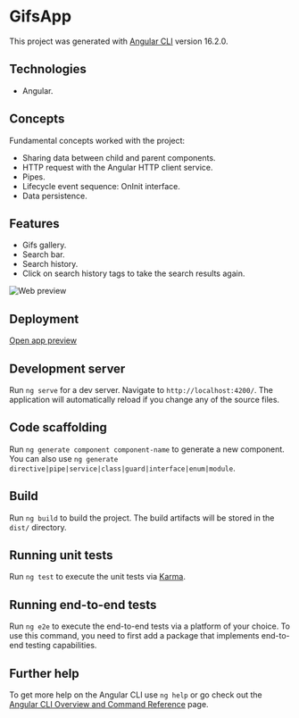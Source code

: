 # GifsApp

This project was generated with [Angular CLI](https://github.com/angular/angular-cli) version 16.2.0.

## Technologies

- Angular.

## Concepts

Fundamental concepts worked with the project:

- Sharing data between child and parent components.
- HTTP request with the Angular HTTP client service.
- Pipes.
- Lifecycle event sequence: OnInit interface.
- Data persistence.

## Features

- Gifs gallery.
- Search bar.
- Search history.
- Click on search history tags to take the search results again.

![Web preview](https://i.ibb.co/7YPq44B/Gifs-app.png "Web preview")

## Deployment

[Open app preview](https://gifs-search-engine.netlify.app/)

## Development server

Run `ng serve` for a dev server. Navigate to `http://localhost:4200/`. The application will automatically reload if you change any of the source files.

## Code scaffolding

Run `ng generate component component-name` to generate a new component. You can also use `ng generate directive|pipe|service|class|guard|interface|enum|module`.

## Build

Run `ng build` to build the project. The build artifacts will be stored in the `dist/` directory.

## Running unit tests

Run `ng test` to execute the unit tests via [Karma](https://karma-runner.github.io).

## Running end-to-end tests

Run `ng e2e` to execute the end-to-end tests via a platform of your choice. To use this command, you need to first add a package that implements end-to-end testing capabilities.

## Further help

To get more help on the Angular CLI use `ng help` or go check out the [Angular CLI Overview and Command Reference](https://angular.io/cli) page.
